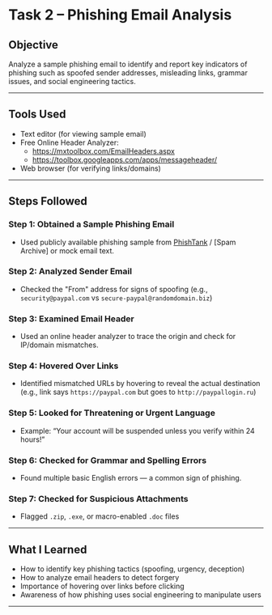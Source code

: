 
# Task 2 – Phishing Email Analysis

## Objective
Analyze a sample phishing email to identify and report key indicators of phishing such as spoofed sender addresses, misleading links, grammar issues, and social engineering tactics.

---

## Tools Used
- Text editor (for viewing sample email)
- Free Online Header Analyzer:
  - https://mxtoolbox.com/EmailHeaders.aspx
  - https://toolbox.googleapps.com/apps/messageheader/
- Web browser (for verifying links/domains)

---

## Steps Followed

### Step 1: Obtained a Sample Phishing Email
- Used publicly available phishing sample from [PhishTank](https://www.phishtank.com/) / [Spam Archive] or mock email text.

### Step 2: Analyzed Sender Email
- Checked the "From" address for signs of spoofing (e.g., `security@paypal.com` vs `secure-paypal@randomdomain.biz`)

### Step 3: Examined Email Header
- Used an online header analyzer to trace the origin and check for IP/domain mismatches.

### Step 4: Hovered Over Links
- Identified mismatched URLs by hovering to reveal the actual destination (e.g., link says `https://paypal.com` but goes to `http://paypallogin.ru`)

### Step 5: Looked for Threatening or Urgent Language
- Example: “Your account will be suspended unless you verify within 24 hours!”

### Step 6: Checked for Grammar and Spelling Errors
- Found multiple basic English errors — a common sign of phishing.

### Step 7: Checked for Suspicious Attachments
- Flagged `.zip`, `.exe`, or macro-enabled `.doc` files

---



##  What I Learned

- How to identify key phishing tactics (spoofing, urgency, deception)
- How to analyze email headers to detect forgery
- Importance of hovering over links before clicking
- Awareness of how phishing uses social engineering to manipulate users

---


